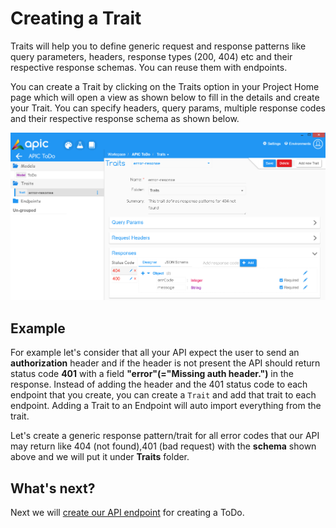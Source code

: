 # Creating a Trait

Traits will help you to define generic request and response patterns like query parameters, headers, response types \(200, 404\) etc and their respective response schemas. You can reuse them with endpoints.

You can create a Trait by clicking on the Traits option in your Project Home page which will open a view as shown below to fill in the details and create your Trait. You can specify headers, query params, multiple response codes and their respective response schema as shown below.

![](../.gitbook/assets/apic-create-trait%20%281%29.PNG)

## Example

For example let's consider that all your API expect the user to send an **authorization** header and if the header is not present the API should return status code **401** with a field **"error"\(="Missing auth header."\)** in the response. Instead of adding the header and the 401 status code to each endpoint that you create, you can create a `Trait` and add that trait to each endpoint. Adding a Trait to an Endpoint will auto import everything from the trait.

Let's create a generic response pattern/trait for all error codes that our API may return like 404 \(not found\),401 \(bad request\) with the **schema** shown above and we will put it under **Traits** folder.

## What's next?

Next we will [create our API endpoint](create-endpoint.md) for creating a ToDo.

